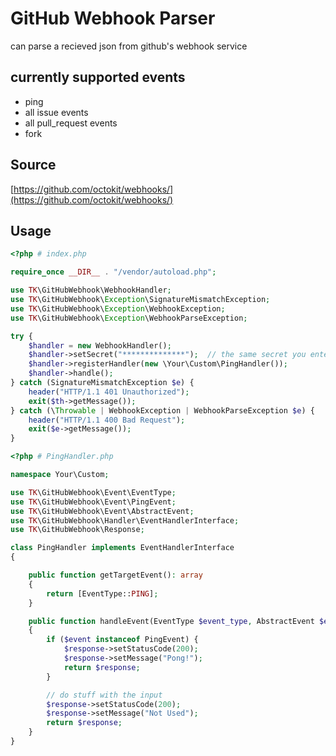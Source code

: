 # GitHub Webhook Parser

can parse a recieved json from github's webhook service

## currently supported events

- ping
- all issue events
- all pull_request events
- fork

## Source

[https://github.com/octokit/webhooks/](https://github.com/octokit/webhooks/)

## Usage

```php
<?php # index.php

require_once __DIR__ . "/vendor/autoload.php";

use TK\GitHubWebhook\WebhookHandler;
use TK\GitHubWebhook\Exception\SignatureMismatchException;
use TK\GitHubWebhook\Exception\WebhookException;
use TK\GitHubWebhook\Exception\WebhookParseException;

try {
    $handler = new WebhookHandler();
    $handler->setSecret("**************");  // the same secret you entered while creating the webhook on github.com
    $handler->registerHandler(new \Your\Custom\PingHandler());
    $handler->handle();
} catch (SignatureMismatchException $e) {
    header("HTTP/1.1 401 Unauthorized");
    exit($th->getMessage());
} catch (\Throwable | WebhookException | WebhookParseException $e) {
    header("HTTP/1.1 400 Bad Request");
    exit($e->getMessage());
}

```

```php
<?php # PingHandler.php

namespace Your\Custom;

use TK\GitHubWebhook\Event\EventType;
use TK\GitHubWebhook\Event\PingEvent;
use TK\GitHubWebhook\Event\AbstractEvent;
use TK\GitHubWebhook\Handler\EventHandlerInterface;
use TK\GitHubWebhook\Response;

class PingHandler implements EventHandlerInterface
{

    public function getTargetEvent(): array
    {
        return [EventType::PING];
    }

    public function handleEvent(EventType $event_type, AbstractEvent $event, Response $response): Response
    {
        if ($event instanceof PingEvent) {
            $response->setStatusCode(200);
            $response->setMessage("Pong!");
            return $response;
        }

        // do stuff with the input
        $response->setStatusCode(200);
        $response->setMessage("Not Used");
        return $response;
    }
}
```